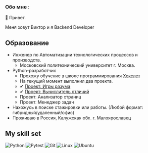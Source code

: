 ### Обо мне :
👋 Привет.

Меня зовут Виктор и я Backend Developer
## Образование
- Инженер по Автоматизации технологических процессов и производств.
  - Московский политехнический университет г. Москва.
- Python-разработчик
  - Прохожу обучение в школе программирования [Хекслет](https://ru.hexlet.io)
  - На текущий момент выполнил два проекта.
  - ✔ [Проект: Игры разума](https://github.com/qffo/python-project-49)
  - ✔ [Проект: Вычислитель отличий](https://github.com/qffo/python-project-50)
  - Проект: Анализатор страниц
  - Проект: Менеджер задач
- Нахожусь в поиске стажировки или работы. (Любой формат: гибридный/удаленный/офис)
- Проживаю в Россия, Калужская обл. г. Малоярославец

## My skill set
![Python](https://img.shields.io/badge/Python-3776AB?style=for-the-badge&logo=python&logoColor=white) 
![Pytest](https://img.shields.io/badge/-pytest-blue?style=for-the-badge&logo=pytest&logoColor=white)
![Git](https://img.shields.io/badge/git-%23F05033.svg?style=for-the-badge&logo=git&logoColor=white)
![Linux](https://img.shields.io/badge/Linux-FCC624?style=for-the-badge&logo=linux&logoColor=black) 
![Ubuntu](https://img.shields.io/badge/Ubuntu-E95420?style=for-the-badge&logo=ubuntu&logoColor=white)
